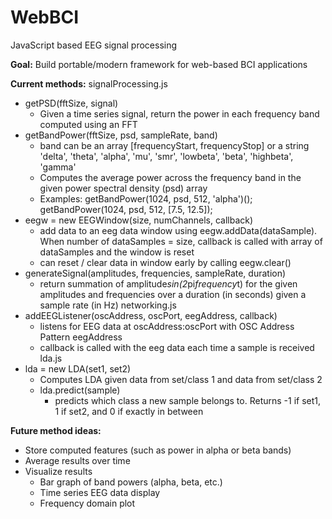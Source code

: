 # WebBCI
JavaScript based EEG signal processing

**Goal:** Build portable/modern framework for web-based BCI applications

**Current methods:**
signalProcessing.js
 - getPSD(fftSize, signal)
   - Given a time series signal, return the power in each frequency band computed using an FFT
 - getBandPower(fftSize, psd, sampleRate, band)
   - band can be an array [frequencyStart, frequencyStop] or a string 'delta', 'theta', 'alpha', 'mu', 'smr', 'lowbeta', 'beta', 'highbeta', 'gamma'
   - Computes the average power across the frequency band in the given power spectral density (psd) array
   - Examples: getBandPower(1024, psd, 512, 'alpha')(); getBandPower(1024, psd, 512, [7.5, 12.5]);
 - eegw = new EEGWindow(size, numChannels, callback)
   - add data to an eeg data window using eegw.addData(dataSample). When number of dataSamples = size, callback is called with array of dataSamples and the window is reset
   - can reset / clear data in window early by calling eegw.clear()
 - generateSignal(amplitudes, frequencies, sampleRate, duration)
   - return summation of amplitude*sin(2*pi*frequency*t) for the given amplitudes and frequencies over a duration (in seconds) given a sample rate (in Hz)
networking.js
 - addEEGListener(oscAddress, oscPort, eegAddress, callback)
   - listens for EEG data at oscAddress:oscPort with OSC Address Pattern eegAddress
   - callback is called with the eeg data each time a sample is received
lda.js
 - lda = new LDA(set1, set2)
   - Computes LDA given data from set/class 1 and data from set/class 2
   - lda.predict(sample)
     - predicts which class a new sample belongs to. Returns -1 if set1, 1 if set2, and 0 if exactly in between


**Future method ideas:**
 - Store computed features (such as power in alpha or beta bands)
 - Average results over time
 - Visualize results
   - Bar graph of band powers (alpha, beta, etc.)
   - Time series EEG data display
   - Frequency domain plot
